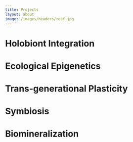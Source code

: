 ```yaml
---
title: Projects
layout: about
image: /images/headers/reef.jpg
---
```


# Holobiont Integration

# Ecological Epigenetics

# Trans-generational Plasticity

# Symbiosis

# Biomineralization
